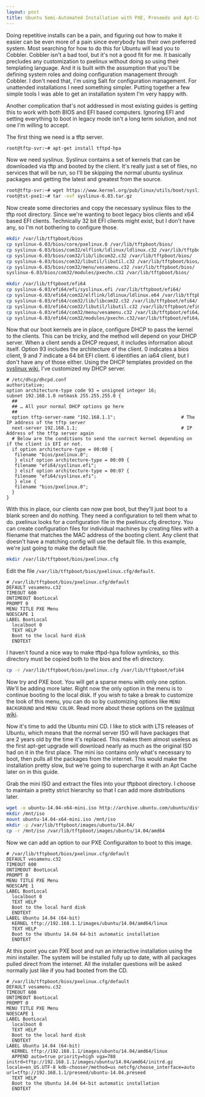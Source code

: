 ```yaml
---
layout: post
title: Ubuntu Semi-Automated Installation with PXE, Preseeds and Apt-Cacher-NG
---
```


Doing repetitive installs can be a pain, and figuring out how to make it easier can be even more of a pain since everybody has their own preferred system. Most searching for how to do this for Ubuntu will lead you to Cobbler. Cobbler isn't a bad tool, but it's not a good fit for me. It basically precludes any customization to pxelinux without doing so using their templating language. And it is built with the assumption that you'll be defining system roles and doing configuration management through Cobbler. I don't need that, I'm using Salt for configuration management. For unattended installations I need something simpler. Putting together a few simple tools I was able to get an installation system I'm very happy with.

Another complication that's not addressed in most existing guides is getting this to work with both BIOS and EFI based computers. Ignoring EFI and setting everything to boot in legacy mode isn't a long term solution, and not one I'm willing to accept.

The first thing we need is a tftp server. 

```bash
root@tftp-svr:~# apt-get install tftpd-hpa
```

Now we need syslinux. Syslinux contains a set of kernels that can be downloaded via tftp and booted by the client. It's really just a set of files, no services that will be run, so I'll be skipping the normal ubuntu syslinux packages and getting the latest and greatest from the source.

```bash
root@tftp-svr:~# wget https://www.kernel.org/pub/linux/utils/boot/syslinux/syslinux-6.03.tar.gz
root@tst-pxe1:~# tar -xvf syslinux-6.03.tar.gz
```

Now create some directories and copy the necessary syslinux files to the tftp root directory. Since we're wanting to boot legacy bios clients and x64 based EFI clients. Technically 32 bit EFI clients might exist, but I don't have any, so I'm not bothering to configure those. 

```bash
mkdir /var/lib/tftpboot/bios
cp syslinux-6.03/bios/core/pxelinux.0 /var/lib/tftpboot/bios/
cp syslinux-6.03/bios/com32/elflink/ldlinux/ldlinux.c32 /var/lib/tftpboot/bios/
cp syslinux-6.03/bios/com32/lib/libcom32.c32 /var/lib/tftpboot/bios/
cp syslinux-6.03/bios/com32/libutil/libutil.c32 /var/lib/tftpboot/bios/
cp syslinux-6.03/bios/com32/menu/vesamenu.c32 /var/lib/tftpboot/bios/
syslinux-6.03/bios/com32/modules/pxechn.c32 /var/lib/tftpboot/bios/
```

```bash
mkdir /var/lib/tftpboot/efi64
cp syslinux-6.03/efi64/efi/syslinux.efi /var/lib/tftpboot/efi64/
cp syslinux-6.03/efi64/com32/elflink/ldlinux/ldlinux.e64 /var/lib/tftpboot/efi64/
cp syslinux-6.03/efi64/com32/lib/libcom32.c32 /var/lib/tftpboot/efi64/
cp syslinux-6.03/efi64/com32/libutil/libutil.c32 /var/lib/tftpboot/efi64/
cp syslinux-6.03/efi64/com32/menu/vesamenu.c32 /var/lib/tftpboot/efi64/
cp syslinux-6.03/efi64/com32/modules/pxechn.c32/var/lib/tftpboot/efi64/
```

Now that our boot kernels are in place, configure DHCP to pass the kernel to the clients. This can be tricky, and the method will depend on your DHCP server. When a client sends a DHCP request, it includes information about itself. Option 93 includes the architecture of the client. 0 indicates a bios client, 9 and 7 indicate a 64 bit EFI client. 6 identifies an ia64 client, but I don't have any of those either. Using the DHCP templates provided on the [syslinux wiki](http://www.syslinux.org/wiki/index.php/PXELINUX#UEFI), I've customized my DHCP server.

```
# /etc/dhcp/dhcpd.conf
authoritative;
option architecture-type code 93 = unsigned integer 16;
subnet 192.168.1.0 netmask 255.255.255.0 {
  ##
  ## … All your normal DHCP options go here
  ##
  option tftp-server-name "192.168.1.1";                        # The IP address of the tftp server
  next-server 192.168.1.1;                                      # IP Address of the tftp server again
  # Below are the conditions to send the correct kernel depending on if the client is EFI or not.
  if option architecture-type = 00:00 {
   filename "bios/pxelinux.0";
   } elsif option architecture-type = 00:09 {
   filename "efi64/syslinux.efi";                               
   } elsif option architecture-type = 00:07 {
   filename "efi64/syslinux.efi";
   } else {
   filename "bios/pxelinux.0";
  }
}
```

With this in place, our clients can now pxe boot, but they'll just boot to a blank screen and do nothing. They need a configuration to tell them what to do. pxelinux looks for a configuration file in the pxelinux.cfg directory. You can create configuration files for individual machines by creating files with a fliename that matches the MAC address of the booting client. Any client that doesn't have a matching config will use the default file. In this example, we're just going to make the default file.

```bash
mkdir /var/lib/tftpboot/bios/pxelinux.cfg
```

Edit the file `/var/lib/tftpboot/bios/pxelinux.cfg/default`.

```
# /var/lib/tftpboot/bios/pxelinux.cfg/default
DEFAULT vesamenu.c32
TIMEOUT 600
ONTIMEOUT BootLocal
PROMPT 0
MENU TITLE PXE Menu
NOESCAPE 1
LABEL BootLocal
  localboot 0
  TEXT HELP
  Boot to the local hard disk
  ENDTEXT
```

I haven't found a nice way to make tftpd-hpa follow symlinks, so this directory must be copied both to the bios and the efi directory.

```bash
cp -r /var/lib/tftpboot/bios/pxelinux.cfg /var/lib/tftpboot/efi64
```

Now try and PXE boot. You will get a sparse menu with only one option. We'll be adding more later. Right now the only option in the menu is to continue booting to the local disk. If you wish to take a break to customize the look of this menu, you can do so by customizing options like `MENU BACKGROUND` and `MENU COLOR`. Read more about these options on the [syslinux wiki](http://www.syslinux.org/wiki/index.php/Menu#MENU_COLOR).

Now it's time to add the Ubuntu mini CD. I like to stick with LTS releases of Ubuntu, which means that the normal server ISO will have packages that are 2 years old by the time it's replaced. This makes them almost useless as the first apt-get upgrade will download nearly as much as the original ISO had on it in the first place. The mini iso contains only what's necessary to boot, then pulls all the packages from the internet. This would make the installation pretty slow, but we're going to supercharge it with an Apt Cache later on in this guide.

Grab the mini ISO and extract the files into your tftpboot directory. I choose to maintain a pretty strict hierarchy so that I can add more distributions later.

```bash
wget -o ubuntu-14.04-x64-mini.iso http://archive.ubuntu.com/ubuntu/dists/trusty/main/installer-amd64/current/images/netboot/mini.iso
mkdir /mnt/iso
mount ubuntu-14.04-x64-mini.iso /mnt/iso
mkdir -p /var/lib/tftpboot/images/ubuntu/14.04/
cp -r /mnt/iso /var/lib/tftpboot/images/ubuntu/14.04/amd64
```

Now we can add an option to our PXE Configuraiton to boot to this image.

```
# /var/lib/tftpboot/bios/pxelinux.cfg/default
DEFAULT vesamenu.c32
TIMEOUT 600
ONTIMEOUT BootLocal
PROMPT 0
MENU TITLE PXE Menu
NOESCAPE 1
LABEL BootLocal
  localboot 0
  TEXT HELP
  Boot to the local hard disk
  ENDTEXT
LABEL Ubuntu 14.04 (64-bit)
  KERNEL tftp://192.168.1.1/images/ubuntu/14.04/amd64/linux
  TEXT HELP
  Boot to the Ubuntu 14.04 64-bit automatic installation
  ENDTEXT
```

At this point you can PXE boot and run an interactive installation using the mini installer. The system will be installed fully up to date, with all packages pulled direct from the internet. All the installer questions will be asked normally just like if you had booted from the CD.

```
# /var/lib/tftpboot/bios/pxelinux.cfg/default
DEFAULT vesamenu.c32
TIMEOUT 600
ONTIMEOUT BootLocal
PROMPT 0
MENU TITLE PXE Menu
NOESCAPE 1
LABEL BootLocal
  localboot 0
  TEXT HELP
  Boot to the local hard disk
  ENDTEXT
LABEL Ubuntu 14.04 (64-bit)
  KERNEL tftp://192.168.1.1/images/ubuntu/14.04/amd64/linux
  APPEND auto=true priority=high vga=788 initrd=tftp://192.168.1.1/images/ubuntu/14.04/amd64/initrd.gz locale=en_US.UTF-8 kdb-chooser/method=us netcfg/choose_interface=auto url=tftp://192.168.1.1/preseed/ubuntu-14.04.preseed
  TEXT HELP
  Boot to the Ubuntu 14.04 64-bit automatic installation
  ENDTEXT
```
